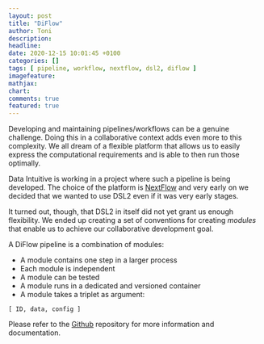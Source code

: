 ```yaml
---
layout: post
title: "DiFlow"
author: Toni
description: 
headline: 
date: 2020-12-15 10:01:45 +0100
categories: []
tags: [ pipeline, workflow, nextflow, dsl2, diflow ]
imagefeature: 
mathjax: 
chart: 
comments: true
featured: true
---
```


Developing and maintaining pipelines/workflows can be a genuine challenge. Doing this in a collaborative context adds even more to this complexity.
We all dream of a flexible platform that allows us to easily express the computational requirements and is able to then run those optimally.

Data Intuitive is working in a project where such a pipeline is being developed. The choice of the platform is [NextFlow] and very early on we decided that we wanted to use DSL2 even if it was very early stages.

It turned out, though, that DSL2 in itself did not yet grant us enough flexibility. We ended up creating a set of conventions for creating _modules_ that enable us to achieve our collaborative development goal.

A DiFlow pipeline is a combination of modules:

- A module contains one step in a larger process
- Each module is independent
- A module can be tested
- A module runs in a dedicated and versioned container
- A module takes a triplet as argument:

```
[ ID, data, config ]
```

Please refer to the [Github] repository for more information and documentation.

[NextFlow]: https://www.nextflow.io/
[Github]: https://github.com/data-intuitive/diflow
